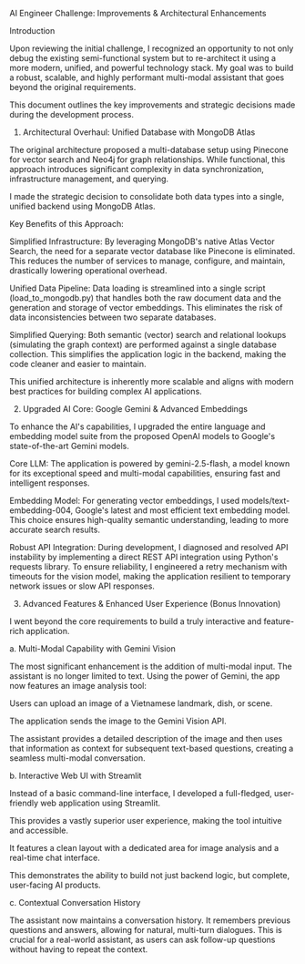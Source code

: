 AI Engineer Challenge: Improvements & Architectural Enhancements

Introduction

Upon reviewing the initial challenge, I recognized an opportunity to not only debug the existing semi-functional system but to re-architect it using a more modern, unified, and powerful technology stack. My goal was to build a robust, scalable, and highly performant multi-modal assistant that goes beyond the original requirements.

This document outlines the key improvements and strategic decisions made during the development process.

1. Architectural Overhaul: Unified Database with MongoDB Atlas

The original architecture proposed a multi-database setup using Pinecone for vector search and Neo4j for graph relationships. While functional, this approach introduces significant complexity in data synchronization, infrastructure management, and querying.

I made the strategic decision to consolidate both data types into a single, unified backend using MongoDB Atlas.

Key Benefits of this Approach:

Simplified Infrastructure: By leveraging MongoDB's native Atlas Vector Search, the need for a separate vector database like Pinecone is eliminated. This reduces the number of services to manage, configure, and maintain, drastically lowering operational overhead.

Unified Data Pipeline: Data loading is streamlined into a single script (load_to_mongodb.py) that handles both the raw document data and the generation and storage of vector embeddings. This eliminates the risk of data inconsistencies between two separate databases.

Simplified Querying: Both semantic (vector) search and relational lookups (simulating the graph context) are performed against a single database collection. This simplifies the application logic in the backend, making the code cleaner and easier to maintain.

This unified architecture is inherently more scalable and aligns with modern best practices for building complex AI applications.

2. Upgraded AI Core: Google Gemini & Advanced Embeddings

To enhance the AI's capabilities, I upgraded the entire language and embedding model suite from the proposed OpenAI models to Google's state-of-the-art Gemini models.

Core LLM: The application is powered by gemini-2.5-flash, a model known for its exceptional speed and multi-modal capabilities, ensuring fast and intelligent responses.

Embedding Model: For generating vector embeddings, I used models/text-embedding-004, Google's latest and most efficient text embedding model. This choice ensures high-quality semantic understanding, leading to more accurate search results.

Robust API Integration: During development, I diagnosed and resolved API instability by implementing a direct REST API integration using Python's requests library. To ensure reliability, I engineered a retry mechanism with timeouts for the vision model, making the application resilient to temporary network issues or slow API responses.

3. Advanced Features & Enhanced User Experience (Bonus Innovation)

I went beyond the core requirements to build a truly interactive and feature-rich application.

a. Multi-Modal Capability with Gemini Vision

The most significant enhancement is the addition of multi-modal input. The assistant is no longer limited to text. Using the power of Gemini, the app now features an image analysis tool:

Users can upload an image of a Vietnamese landmark, dish, or scene.

The application sends the image to the Gemini Vision API.

The assistant provides a detailed description of the image and then uses that information as context for subsequent text-based questions, creating a seamless multi-modal conversation.

b. Interactive Web UI with Streamlit

Instead of a basic command-line interface, I developed a full-fledged, user-friendly web application using Streamlit.

This provides a vastly superior user experience, making the tool intuitive and accessible.

It features a clean layout with a dedicated area for image analysis and a real-time chat interface.

This demonstrates the ability to build not just backend logic, but complete, user-facing AI products.

c. Contextual Conversation History

The assistant now maintains a conversation history. It remembers previous questions and answers, allowing for natural, multi-turn dialogues. This is crucial for a real-world assistant, as users can ask follow-up questions without having to repeat the context.